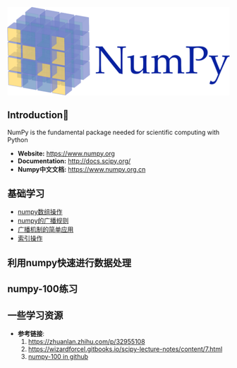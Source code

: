 ![Numpy](numpy.svg)
## Introduction📖
NumPy is the fundamental package needed for scientific computing with Python
- **Website:** https://www.numpy.org
- **Documentation:** http://docs.scipy.org/
- **Numpy中文文档:** https://www.numpy.org.cn

## 基础学习
- [numpy数组操作](numpy_array_operation.py)
- [numpy的广播规则](numpy_broadcasting.py)
- [广播机制的简单应用](numpy_broadcasting2.py)
- [索引操作](numpy_index_operation.py)
## 利用numpy快速进行数据处理
## numpy-100练习

## 一些学习资源
- **参考链接**:
    1. https://zhuanlan.zhihu.com/p/32955108
    2. https://wizardforcel.gitbooks.io/scipy-lecture-notes/content/7.html
    3. [numpy-100 in github](https://github.com/rougier/numpy-100)